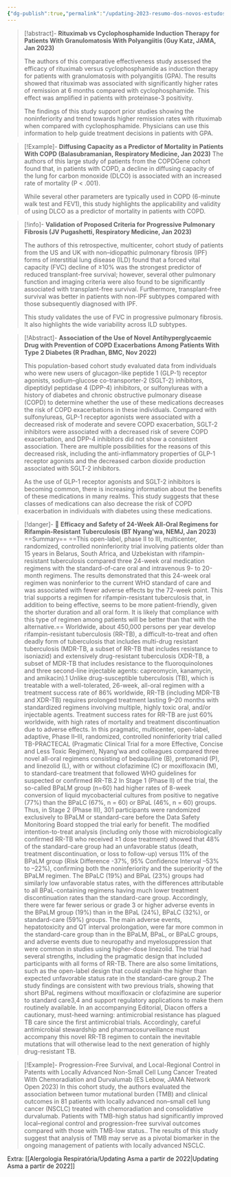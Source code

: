 ```yaml
---
{"dg-publish":true,"permalink":"/updating-2023-resumo-dos-novos-estudos-deste-ano/"}
---
```




>[!abstract]- **Rituximab vs Cyclophosphamide Induction Therapy for Patients With Granulomatosis With Polyangiitis (Guy Katz, JAMA, Jan 2023)**
>
>The authors of this comparative effectiveness study assessed the efficacy of rituximab versus cyclophosphamide as induction therapy for patients with granulomatosis with polyangiitis (GPA). The results showed that rituximab was associated with significantly higher rates of remission at 6 months compared with cyclophosphamide. This effect was amplified in patients with proteinase-3 positivity.
>
>The findings of this study support prior studies showing the noninferiority and trend towards higher remission rates with rituximab when compared with cyclophosphamide. Physicians can use this information to help guide treatment decisions in patients with GPA.

>[!Example]- **Diffusing Capacity as a Predictor of Mortality in Patients With COPD (Balasubramanian, Respiratory Medicine, Jan 2023)**
>The authors of this large study of patients from the COPDGene cohort found that, in patients with COPD, a decline in diffusing capacity of the lung for carbon monoxide (DLCO) is associated with an increased rate of mortality (P < .001).
>
>While several other parameters are typically used in COPD (6-minute walk test and FEV1), this study highlights the applicability and validity of using DLCO as a predictor of mortality in patients with COPD.

> [!info]- **Validation of Proposed Criteria for Progressive Pulmonary Fibrosis (JV Pugashetti, Respiratory Medicine, Jan 2023)**
>
> The authors of this retrospective, multicenter, cohort study of patients from the US and UK with non–idiopathic pulmonary fibrosis (IPF) forms of interstitial lung disease (ILD) found that a forced vital capacity (FVC) decline of ≥10% was the strongest predictor of reduced transplant-free survival; however, several other pulmonary function and imaging criteria were also found to be significantly associated with transplant-free survival. Furthermore, transplant-free survival was better in patients with non-IPF subtypes compared with those subsequently diagnosed with IPF.
>
> This study validates the use of FVC in progressive pulmonary fibrosis. It also highlights the wide variability across ILD subtypes.

>[!Abstract]- **Association of the Use of Novel Antihyperglycaemic Drug with Prevention of COPD Exacerbations Among Patients With Type 2 Diabetes (R Pradhan, BMC, Nov 2022)**
>
>  This population-based cohort study evaluated data from individuals who were new users of glucagon-like peptide 1 (GLP-1) receptor agonists, sodium–glucose co-transporter-2 (SGLT-2) inhibitors, dipeptidyl peptidase 4 (DPP-4) inhibitors, or sulfonylureas with a history of diabetes and chronic obstructive pulmonary disease (COPD) to determine whether the use of these medications decreases the risk of COPD exacerbations in these individuals. Compared with sulfonylureas, GLP-1 receptor agonists were associated with a decreased risk of moderate and severe COPD exacerbation, SGLT-2 inhibitors were associated with a decreased risk of severe COPD exacerbation, and DPP-4 inhibitors did not show a consistent association. There are multiple possibilities for the reasons of this decreased risk, including the anti-inflammatory properties of GLP-1 receptor agonists and the decreased carbon dioxide production associated with SGLT-2 inhibitors.
>
>  As the use of GLP-1 receptor agonists and SGLT-2 inhibitors is becoming common, there is increasing information about the benefits of these medications in many realms. This study suggests that these classes of medications can also decrease the risk of COPD exacerbation in individuals with diabetes using these medications.

>[!danger]- 🥇 **Efficacy and Safety of 24-Week All-Oral Regimens for Rifampin-Resistant Tuberculosis (BT Nyang'wa, NEMJ, Jan 2023)**
>==Summary==
==This open-label, phase II to III, multicenter, randomized, controlled noninferiority trial involving patients older than 15 years in Belarus, South Africa, and Uzbekistan with rifampin-resistant tuberculosis compared three 24-week oral medication regimens with the standard-of-care oral and intravenous 9- to 20-month regimens. The results demonstrated that this 24-week oral regimen was noninferior to the current WHO standard of care and was associated with fewer adverse effects by the 72-week point. This trial supports a regimen for rifampin-resistant tuberculosis that, in addition to being effective, seems to be more patient-friendly, given the shorter duration and all oral form. It is likely that compliance with this type of regimen among patients will be better than that with the alternative.==
Worldwide, about 450,000 persons per year develop rifampin-resistant tuberculosis (RR-TB), a difficult-to-treat and often deadly form of tuberculosis that includes multi-drug resistant tuberculosis (MDR-TB, a subset of RR-TB that includes resistance to isoniazid) and extensively drug-resistant tuberculosis (XDR-TB, a subset of MDR-TB that includes resistance to the fluoroquinolones and three second-line injectable agents: capreomycin, kanamycin, and amikacin).1 Unlike drug-susceptible tuberculosis (TB), which is treatable with a well-tolerated, 26-week, all-oral regimen with a treatment success rate of 86% worldwide, RR-TB (including MDR-TB and XDR-TB) requires prolonged treatment lasting 9–20 months with standardized regimens involving multiple, highly toxic oral, and/or injectable agents. Treatment success rates for RR-TB are just 60% worldwide, with high rates of mortality and treatment discontinuation due to adverse effects.
In this pragmatic, multicenter, open-label, adaptive, Phase II–III, randomized, controlled noninferiority trial called TB-PRACTECAL (Pragmatic Clinical Trial for a more Effective, Concise and Less Toxic Regimen), Nyang’wa and colleagues compared three novel all-oral regimens consisting of bedaquiline (B), pretomanid (P), and linezolid (L), with or without clofazimine (C) or moxifloxacin (M), to standard-care treatment that followed WHO guidelines for suspected or confirmed RR-TB.2 In Stage 1 (Phase II) of the trial, the so-called BPaLM group (n=60) had higher rates of 8-week conversion of liquid mycobacterial cultures from positive to negative (77%) than the BPaLC (67%, n = 60) or BPaL (46%, n = 60) groups.
Thus, in Stage 2 (Phase III), 301 participants were randomized exclusively to BPaLM or standard-care before the Data Safety Monitoring Board stopped the trial early for benefit. The modified intention-to-treat analysis (including only those with microbiologically confirmed RR-TB who received ≥1 dose treatment) showed that 48% of the standard-care group had an unfavorable status (death, treatment discontinuation, or loss to follow-up) versus 11% of the BPaLM group (Risk Difference -37%, 95% Confidence Interval –53% to –22%), confirming both the noninferiority and the superiority of the BPaLM regimen. The BPaLC (19%) and BPaL (23%) groups had similarly low unfavorable status rates, with the differences attributable to all BPaL-containing regimens having much lower treatment discontinuation rates than the standard-care group. Accordingly, there were far fewer serious or grade 3 or higher adverse events in the BPaLM group (19%) than in the BPaL (24%), BPaLC (32%), or standard-care (59%) groups. The main adverse events, hepatotoxicity and QT interval prolongation, were far more common in the standard-care group than in the BPaLM, BPaL, or BPaLC groups, and adverse events due to neuropathy and myelosuppression that were common in studies using higher-dose linezolid.
>The trial had several strengths, including the pragmatic design that included participants with all forms of RR-TB. There are also some limitations, such as the open-label design that could explain the higher than expected unfavorable status rate in the standard-care group.2 The study findings are consistent with two previous trials, showing that short BPaL regimens without moxifloxacin or clofazimine are superior to standard care3,4 and support regulatory applications to make them routinely available.
>In an accompanying Editorial, Diacon offers a cautionary, must-heed warning: antimicrobial resistance has plagued TB care since the first antimicrobial trials. Accordingly, careful antimicrobial stewardship and pharmacosurveillance must accompany this novel RR-TB regimen to contain the inevitable mutations that will otherwise lead to the next generation of highly drug-resistant TB.


>[!Example]- Progression-Free Survival, and Local-Regional Control in Patents with Locally Advanced Non-Small Cell Lung Cancer Treated With Chemoradiation and Durvalumab (ES Lebow, JAMA Network Open 2023)
In this cohort study, the authors evaluated the association between tumor mutational burden (TMB) and clinical outcomes in 81 patients with locally advanced non–small cell lung cancer (NSCLC) treated with chemoradiation and consolidative durvalumab. Patients with TMB-high status had significantly improved local–regional control and progression-free survival outcomes compared with those with TMB-low status.. The results of this study suggest that analysis of TMB may serve as a pivotal biomarker in the ongoing management of patients with locally advanced NSCLC.

Extra:
[[Alergologia Respiratória/Updating Asma a partir de 2022\|Updating Asma a partir de 2022]]